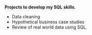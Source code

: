 **Projects to develop my SQL skills.**
- Data cleaning 
- Hypothetical business case studies
- Review of real world data using SQL.
